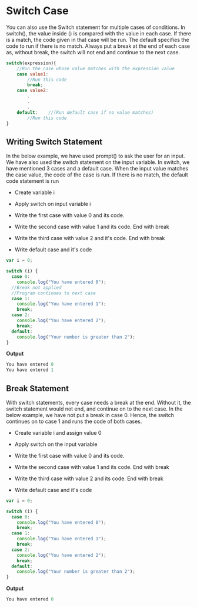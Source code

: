 # Switch Case 

You can also use the Switch statement for multiple cases of conditions. 
In switch(), the value inside () is compared with the value in each case. 
If there is a match, the code given in that case will be run. 
The default specifies the code to run if there is no match.
Always put a break at the end of each case as, without break,
 the switch will not end and continue to the next case.


```js
switch(expression){
    //Run the case whose value matches with the expression value
    case value1:
        //Run this code
        break;
    case value2:
        .
        .
        .
    default:    //(Run default case if no value matches)
        //Run this code
}
```

## Writing Switch Statement 

In the below example, we have used prompt() to ask the user for an input. 
We have also used the switch statement on the input variable. 
In switch, we have mentioned 3 cases and a default case. 
When the input value matches the case value, the code of the case is run.
 If there is no match, the default code statement is run


- Create variable i

- Apply switch on input variable i

- Write the first case with value 0 and its code.

- Write the second case with value 1 and its code. End with break

- Write the third case with value 2 and it's code. End with break

- Write default case and it's code

```js
var i = 0;

switch (i) {
  case 0:
    console.log("You have entered 0");
  //Break not applied
  //Program continues to next case
  case 1:
    console.log("You have entered 1");
    break;
  case 2:
    console.log("You have entered 2");
    break;
  default:
    console.log("Your number is greater than 2");
}
```

**Output**

```js
You have entered 0
You have entered 1
```

## Break Statement

With switch statements, every case needs a break at the end. Without it, the switch statement would not end, and continue on to the next case. In the below example, we have not put a break in case 0. Hence, the switch continues on to case 1 and runs the code of both cases.


- Create variable i and assign value 0

- Apply switch on the input variable

- Write the first case with value 0 and its code.

- Write the second case with value 1 and its code. End with break

- Write the third case with value 2 and its code. End with break

- Write default case and it's code

```js
var i = 0;

switch (i) {
  case 0:
    console.log("You have entered 0");
    break;
  case 1:
    console.log("You have entered 1");
    break;
  case 2:
    console.log("You have entered 2");
    break;
  default:
    console.log("Your number is greater than 2");
}
```

**Output**

```js
You have entered 0
```

